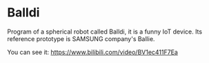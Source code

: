 # Balldi
Program of a spherical robot called Balldi, it is a funny IoT device. Its reference prototype is SAMSUNG company's Ballie.

You can see it:
  https://www.bilibili.com/video/BV1ec411F7Ea
